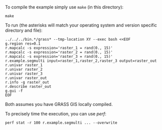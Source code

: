 To compile the example simply use `make` (in this directory):

```shell
make
```

To run (the asterisks will match your operating system and version
specific directory and file):

```shell
../../../bin.*/grass* --tmp-location XY --exec bash <<EOF
g.region res=0.1
r.mapcalc -s expression='raster_1 = rand(0., 15)'
r.mapcalc -s expression='raster_2 = rand(0., 15)'
r.mapcalc -s expression='raster_3 = rand(0., 15)'
r.example.segmulti input=raster_1,raster_2,raster_3 output=raster_out
r.univar raster_1
r.univar raster_2
r.univar raster_3
r.univar raster_out
r.info -g raster_out
r.describe raster_out
g.gui -f
EOF

```

Both assumes you have GRASS GIS locally compiled.

To precisely time the execution, you can use *perf*:

```shell
perf stat -r 100 r.example.segmulti ... --overwrite
```
